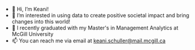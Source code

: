 - 👋 Hi, I’m Keani!
- 👀 I’m interested in using data to create positive societal impact and bring changes into this world!
- 🌱 I recently graduated with my Master's in Management Analytics at McGill University
- 📫 You can reach me via email at keani.schuller@mail.mcgill.ca

